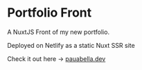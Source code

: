 # Portfolio Front

A NuxtJS Front of my new portfolio.

Deployed on Netlify as a static Nuxt SSR site

Check it out here -> [pauabella.dev](https://pauabella.dev "Take a look")

